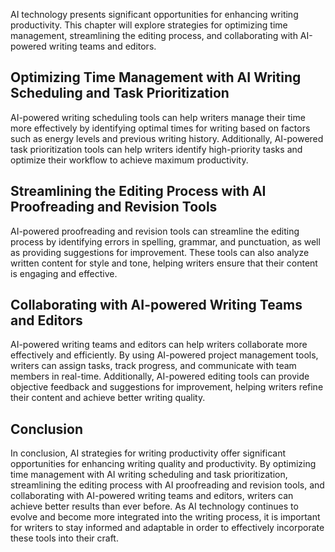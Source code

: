 
AI technology presents significant opportunities for enhancing writing productivity. This chapter will explore strategies for optimizing time management, streamlining the editing process, and collaborating with AI-powered writing teams and editors.

Optimizing Time Management with AI Writing Scheduling and Task Prioritization
-----------------------------------------------------------------------------

AI-powered writing scheduling tools can help writers manage their time more effectively by identifying optimal times for writing based on factors such as energy levels and previous writing history. Additionally, AI-powered task prioritization tools can help writers identify high-priority tasks and optimize their workflow to achieve maximum productivity.

Streamlining the Editing Process with AI Proofreading and Revision Tools
------------------------------------------------------------------------

AI-powered proofreading and revision tools can streamline the editing process by identifying errors in spelling, grammar, and punctuation, as well as providing suggestions for improvement. These tools can also analyze written content for style and tone, helping writers ensure that their content is engaging and effective.

Collaborating with AI-powered Writing Teams and Editors
-------------------------------------------------------

AI-powered writing teams and editors can help writers collaborate more effectively and efficiently. By using AI-powered project management tools, writers can assign tasks, track progress, and communicate with team members in real-time. Additionally, AI-powered editing tools can provide objective feedback and suggestions for improvement, helping writers refine their content and achieve better writing quality.

Conclusion
----------

In conclusion, AI strategies for writing productivity offer significant opportunities for enhancing writing quality and productivity. By optimizing time management with AI writing scheduling and task prioritization, streamlining the editing process with AI proofreading and revision tools, and collaborating with AI-powered writing teams and editors, writers can achieve better results than ever before. As AI technology continues to evolve and become more integrated into the writing process, it is important for writers to stay informed and adaptable in order to effectively incorporate these tools into their craft.
